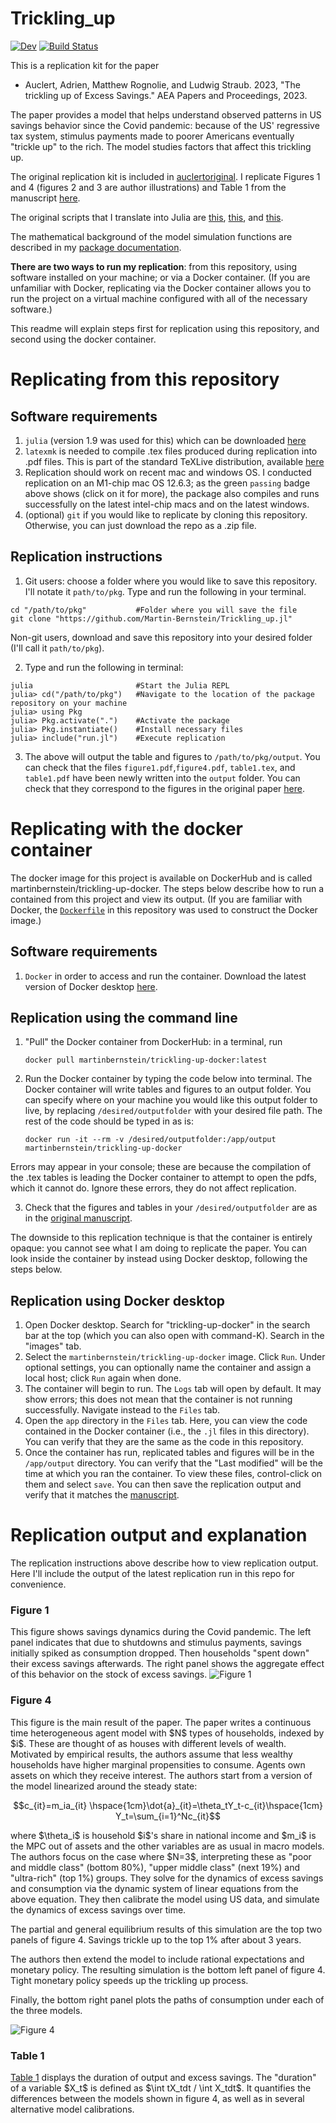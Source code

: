 # Trickling_up

[![Dev](https://img.shields.io/badge/docs-dev-blue.svg)](https://Martin-Bernstein.github.io/Trickling_up.jl/dev/)
[![Build Status](https://github.com/Martin-Bernstein/Trickling_up.jl/actions/workflows/CI.yml/badge.svg?branch=main)](https://github.com/Martin-Bernstein/Trickling_up.jl/actions/workflows/CI.yml?query=branch%3Amain)


This is a replication kit for the paper
- Auclert, Adrien, Matthew Rognolie, and Ludwig Straub. 2023, "The trickling up of Excess Savings." AEA Papers and Proceedings, 2023.

The paper provides a model that helps understand observed patterns in US savings behavior since the Covid pandemic: because of the US' regressive tax system, stimulus payments made to poorer Americans eventually "trickle up" to the rich. The model studies factors that affect this trickling up.

The original replication kit is included in [auclertoriginal](auclertoriginal).
I replicate Figures 1 and 4 (figures 2 and 3 are author illustrations) and Table 1 from the manuscript [here](auclertoriginal/tricklingup.pdf). 

The original scripts that I translate into Julia are [this](auclertoriginal/replication/Figure1.py), [this](auclertoriginal/ct_re_solver.py), and [this](auclertoriginal/trickling_up_model.py).

The mathematical background of the model simulation functions are described in my [package documentation](https://martin-bernstein.github.io/Trickling_up.jl/dev/).

**There are two ways to run my replication**: from this repository, using software installed on your machine; or via a Docker container. (If you are unfamiliar with Docker, replicating via the Docker container allows you to run the project on a virtual machine configured with all of the necessary software.)

This readme will explain steps first for replication using this repository, and second using the docker container.

# Replicating from this repository

## Software requirements
1. `julia` (version 1.9 was used for this) which can be downloaded [here](https://julialang.org/downloads/)
2. `latexmk` is needed to compile .tex files produced during replication into .pdf files. This is part of the standard TeXLive distribution, available [here](https://www.tug.org/texlive/)
3. Replication should work on recent mac and windows OS. I conducted replication on an M1-chip mac OS 12.6.3; as the green `passing` badge above shows (click on it for more), the package also compiles and runs successfully on the latest intel-chip macs and on the latest windows.
4. (optional) `git` if you would like to replicate by cloning this repository. Otherwise, you can just download the repo as a .zip file.
## Replication instructions

1. Git users: choose a folder where you would like to save this repository. I'll notate it `path/to/pkg`.
Type and run the following in your terminal.
```
cd "/path/to/pkg"           #Folder where you will save the file
git clone "https://github.com/Martin-Bernstein/Trickling_up.jl"
```
Non-git users, download and save this repository into your desired folder (I'll call it `path/to/pkg`).

2. Type and run the following in terminal:
```
julia                       #Start the Julia REPL
julia> cd("/path/to/pkg")   #Navigate to the location of the package repository on your machine
julia> using Pkg           
julia> Pkg.activate(".")    #Activate the package
julia> Pkg.instantiate()    #Install necessary files
julia> include("run.jl")    #Execute replication
```

3. The above will output the table and figures to `/path/to/pkg/output`.
You can check that the files `figure1.pdf`,`figure4.pdf`, `table1.tex`, and `table1.pdf` have been newly written into the `output` folder.
You can check that they correspond to the figures in the original paper [here](auclertoriginal/tricklingup.pdf).

# Replicating with the docker container
The docker image for this project is available on DockerHub and is called martinbernstein/trickling-up-docker. The steps below describe how to run a contained from this project and view its output. (If you are familiar with Docker, the [`Dockerfile`](Dockerfile) in this repository was used to construct the Docker image.)

## Software requirements
1. `Docker` in order to access and run the container. Download the latest version of Docker desktop [here](https://www.docker.com/products/docker-desktop/).

## Replication using the command line

1. "Pull" the Docker container from DockerHub: in a terminal, run
    ```
    docker pull martinbernstein/trickling-up-docker:latest
    ```
2. Run the Docker container by typing the code below into terminal. The Docker container will write tables and figures to an output folder. You can specify where on your machine you would like this output folder to live, by replacing `/desired/outputfolder` with your desired file path. The rest of the code should be typed in as is:

    ```
    docker run -it --rm -v /desired/outputfolder:/app/output martinbernstein/trickling-up-docker
    ```

Errors may appear in your console; these are because the compilation of the .tex tables is leading the Docker container to attempt to open the pdfs, which it cannot do. Ignore these errors, they do not affect replication.

3. Check that the figures and tables in your `/desired/outputfolder` are as in the [original manuscript](auclertoriginal/tricklingup.pdf).

The downside to this replication technique is that the container is entirely opaque: you cannot see what I am doing to replicate the paper. You can look inside the container by instead using Docker desktop, following the steps below.

## Replication using Docker desktop
1. Open Docker desktop. Search for "trickling-up-docker" in the search bar at the top (which you can also open with command-K). Search in the "images" tab.
2. Select the `martinbernstein/trickling-up-docker` image. Click `Run`. Under optional settings, you can optionally name the container and assign a local host; click `Run` again when done.
3. The container will begin to run. The `Logs` tab will open by default. It may show errors; this does not mean that the container is not running successfully. Navigate instead to the `Files` tab.
4. Open the `app` directory in the `Files` tab. Here, you can view the code contained in the Docker container (i.e., the `.jl` files in this directory). You can verify that they are the same as the code in this repository.
5. Once the container has run, replicated tables and figures will be in the `/app/output` directory. You can verify that the "Last modified" will be the time at which you ran the container. To view these files, control-click on them and select `save`. You can then save the replication output and verify that it matches the [manuscript](auclertoriginal/tricklingup.pdf).

# Replication output and explanation
The replication instructions above describe how to view replication output. Here I'll include the output of the latest replication run in this repo for convenience.

### Figure 1
This figure shows savings dynamics during the Covid pandemic. The left panel indicates that due to shutdowns and stimulus payments, savings initially spiked as consumption dropped. Then households "spent down" their excess savings afterwards. The right panel shows the aggregate effect of this behavior on the stock of excess savings.
![Figure 1](output/Figure1.png)

### Figure 4
This figure is the main result of the paper. The paper writes a continuous time heterogeneous agent model with \$N\$ types of households, indexed by \$i\$. These are thought of as houses with different levels of wealth. Motivated by empirical results, the authors assume that less wealthy households have higher marginal propensities to consume. Agents own assets on which they receive interest. The authors start from a version of the model linearized around the steady state:
```math 
c_{it}=m_ia_{it} \hspace{1cm}\dot{a}_{it}=\theta_tY_t-c_{it}\hspace{1cm}
Y_t=\sum_{i=1}^Nc_{it}
```
where \$\\theta_i\$ is household \$i\$'s share in national income and \$m_i\$ is the MPC out of assets and the other variables are as usual in macro models. The authors focus on the case where \$N=3\$, interpreting these as "poor and middle class" (bottom 80\%), "upper middle class" (next 19\%) and "ultra-rich" (top 1%) groups. They solve for the dynamics of excess savings and consumption via the dynamic system of linear equations from the above equation. They then calibrate the model using US data, and simulate the dynamics of excess savings over time.

The partial and general equilibrium results of this simulation are the top two panels of figure 4. Savings trickle up to the top 1\% after about 3 years.

The authors then extend the model to include rational expectations and monetary policy. The resulting simulation is the bottom left panel of figure 4. Tight monetary policy speeds up the trickling up process.

Finally, the bottom right panel plots the paths of consumption under each of the three models.

![Figure 4](output/Figure4.png)

### Table 1
[Table 1](output/table1.pdf) displays the duration of output and excess savings. The "duration" of a variable \$X_t\$ is defined as \$\\int tX_tdt / \\int X_tdt\$. It quantifies the differences between the models shown in figure 4, as well as in several alternative model calibrations.

